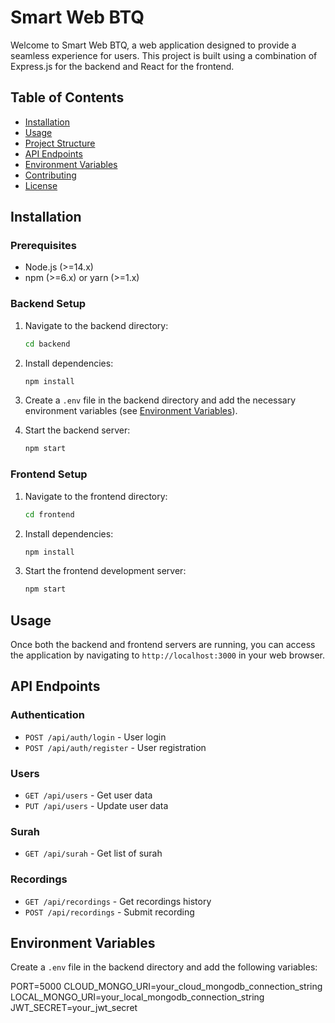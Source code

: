 # Smart Web BTQ

Welcome to Smart Web BTQ, a web application designed to provide a seamless experience for users. This project is built using a combination of Express.js for the backend and React for the frontend.

## Table of Contents

- [Installation](#installation)
- [Usage](#usage)
- [Project Structure](#project-structure)
- [API Endpoints](#api-endpoints)
- [Environment Variables](#environment-variables)
- [Contributing](#contributing)
- [License](#license)

## Installation

### Prerequisites

- Node.js (>=14.x)
- npm (>=6.x) or yarn (>=1.x)

### Backend Setup

1. Navigate to the backend directory:
    ```sh
    cd backend
    ```

2. Install dependencies:
    ```sh
    npm install
    ```

3. Create a `.env` file in the backend directory and add the necessary environment variables (see [Environment Variables](#environment-variables)).

4. Start the backend server:
    ```sh
    npm start
    ```

### Frontend Setup

1. Navigate to the frontend directory:
    ```sh
    cd frontend
    ```

2. Install dependencies:
    ```sh
    npm install
    ```

3. Start the frontend development server:
    ```sh
    npm start
    ```

## Usage

Once both the backend and frontend servers are running, you can access the application by navigating to `http://localhost:3000` in your web browser.

## API Endpoints

### Authentication

- `POST /api/auth/login` - User login
- `POST /api/auth/register` - User registration

### Users

- `GET /api/users` - Get user data
- `PUT /api/users` - Update user data

### Surah
- `GET /api/surah` - Get list of surah

### Recordings
- `GET /api/recordings` - Get recordings history
- `POST /api/recordings` - Submit recording


## Environment Variables

Create a `.env` file in the backend directory and add the following variables:

PORT=5000 
CLOUD_MONGO_URI=your_cloud_mongodb_connection_string
LOCAL_MONGO_URI=your_local_mongodb_connection_string 
JWT_SECRET=your_jwt_secret

